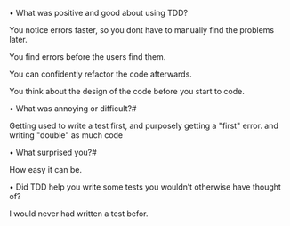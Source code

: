 • What was positive and good about using TDD?

You notice errors faster, so you dont have to manually find the problems later.

You find errors before the users find them.

You can confidently refactor the code afterwards.

You think about the design of the code before you start to code.

• What was annoying or difficult?#

Getting used to write a test first, and purposely getting a "first" error. and
writing "double" as much code

• What surprised you?#

How easy it can be.

• Did TDD help you write some tests you wouldn’t otherwise have thought of?

I would never had written a test befor.




